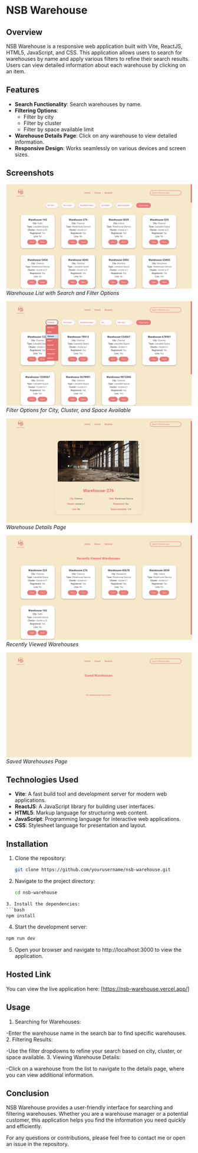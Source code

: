 # NSB Warehouse

## Overview

NSB Warehouse is a responsive web application built with Vite, ReactJS, HTML5, JavaScript, and CSS. This application allows users to search for warehouses by name and apply various filters to refine their search results. Users can view detailed information about each warehouse by clicking on an item.

## Features

- **Search Functionality**: Search warehouses by name.
- **Filtering Options**:
  - Filter by city
  - Filter by cluster
  - Filter by space available limit
- **Warehouse Details Page**: Click on any warehouse to view detailed information.
- **Responsive Design**: Works seamlessly on various devices and screen sizes.

## Screenshots

![Screenshot 1: Warehouse List](screenshots/screenshot1.png)
*Warehouse List with Search and Filter Options*

![Screenshot 2: Filter Options](screenshots/screenshot2.png)
*Filter Options for City, Cluster, and Space Available*

![Screenshot 3: Warehouse Details](screenshots/screenshot3.png)
*Warehouse Details Page*

![Screenshot 4: Recents](screenshots/screenshot4.png)
*Recently Viewed Warehouses*

![Screenshot 5: Saved](screenshots/screenshot5.png)
*Saved Warehouses Page*

## Technologies Used

- **Vite**: A fast build tool and development server for modern web applications.
- **ReactJS**: A JavaScript library for building user interfaces.
- **HTML5**: Markup language for structuring web content.
- **JavaScript**: Programming language for interactive web applications.
- **CSS**: Stylesheet language for presentation and layout.

## Installation

1. Clone the repository:
   ```bash
   git clone https://github.com/yourusername/nsb-warehouse.git
    ```
2. Navigate to the project directory:
    ```bash
    cd nsb-warehouse
```
3. Install the dependencies:
```bash 
npm install
```
4. Start the development server:
```bash
npm run dev
```
5. Open your browser and navigate to http://localhost:3000 to view the application.

## Hosted Link

You can view the live application here: [https://nsb-warehouse.vercel.app/]

## Usage
1. Searching for Warehouses:

-Enter the warehouse name in the search bar to find specific warehouses.
2. Filtering Results:

-Use the filter dropdowns to refine your search based on city, cluster, or space available.
3. Viewing Warehouse Details:

-Click on a warehouse from the list to navigate to the details page, where you can view additional information.
 
## Conclusion

NSB Warehouse provides a user-friendly interface for searching and filtering warehouses. Whether you are a warehouse manager or a potential customer, this application helps you find the information you need quickly and efficiently.

For any questions or contributions, please feel free to contact me or open an issue in the repository.